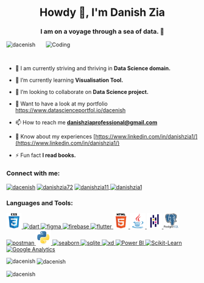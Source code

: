<h1 align="center">Howdy 👋, I'm Danish Zia</h1>
<h3 align="center">I am on a voyage through a sea of data. 🌊</h3>

<img align="right" alt="Coding" width="400" src="https://drive.google.com/uc?id=1vRhJimmOoOjmkfL_-cWkM59vwEzfHbHg">

<p align="left"> <img src="https://komarev.com/ghpvc/?username=dacenish&label=Profile%20views&color=0e75b6&style=flat" alt="dacenish" /> </p>

<p align="left"> <a href="https://twitter.com/" target="blank"><img src="https://img.shields.io/twitter/follow/?logo=twitter&style=for-the-badge" alt="" /></a> </p>

- 🔭 I am currently striving and thriving in **Data Science domain.**

- 🌱 I’m currently learning **Visualisation Tool.**

- 👯 I’m looking to collaborate on **Data Science project.**

- 💼 Want to have a look at my portfolio https://www.datascienceportfol.io/dacenish

- 📫 How to reach me **danishziaprofessional@gmail.com**

- 📄 Know about my experiences [https://www.linkedin.com/in/danishzia1/](https://www.linkedin.com/in/danishzia1/)

- ⚡ Fun fact **I read books.**

<h3 align="left">Connect with me:</h3>
<p align="left">
<a href="https://www.codechef.com/users/dacenish" target="blank"><img align="center" src="https://cdn.jsdelivr.net/npm/simple-icons@3.1.0/icons/codechef.svg" alt="dacenish" height="30" width="40" /></a>
<a href="https://www.hackerrank.com/danishzia72" target="blank"><img align="center" src="https://raw.githubusercontent.com/rahuldkjain/github-profile-readme-generator/master/src/images/icons/Social/hackerrank.svg" alt="danishzia72" height="30" width="40" /></a>
<a href="https://www.kaggle.com/danishzia11" target="blank">
  <img align="center" src="https://cdn.jsdelivr.net/npm/simple-icons@3.1.0/icons/kaggle.svg" alt="danishzia11" height="30" width="40" />
</a>
<a href="https://www.linkedin.com/in/danishzia1/" target="blank">
  <img align="center" src="https://cdn.jsdelivr.net/npm/simple-icons@3.1.0/icons/linkedin.svg" alt="danishzia1" height="30" width="40" />
</a>


</p>

<h3 align="left">Languages and Tools:</h3>
<p align="left"> 
  <a href="https://www.w3schools.com/css/" target="_blank" rel="noreferrer"> 
    <img src="https://raw.githubusercontent.com/devicons/devicon/master/icons/css3/css3-original-wordmark.svg" alt="css3" width="40" height="40"/> 
  </a> 
  <a href="https://dart.dev" target="_blank" rel="noreferrer"> 
    <img src="https://www.vectorlogo.zone/logos/dartlang/dartlang-icon.svg" alt="dart" width="40" height="40"/> 
  </a> 
  <a href="https://www.figma.com/" target="_blank" rel="noreferrer"> 
    <img src="https://www.vectorlogo.zone/logos/figma/figma-icon.svg" alt="figma" width="40" height="40"/> 
  </a> 
  <a href="https://firebase.google.com/" target="_blank" rel="noreferrer"> 
    <img src="https://www.vectorlogo.zone/logos/firebase/firebase-icon.svg" alt="firebase" width="40" height="40"/> 
  </a> 
  <a href="https://flutter.dev" target="_blank" rel="noreferrer"> 
    <img src="https://www.vectorlogo.zone/logos/flutterio/flutterio-icon.svg" alt="flutter" width="40" height="40"/> 
  </a> 
  <a href="https://www.w3.org/html/" target="_blank" rel="noreferrer"> 
    <img src="https://raw.githubusercontent.com/devicons/devicon/master/icons/html5/html5-original-wordmark.svg" alt="html5" width="40" height="40"/> 
  </a> 
  <a href="https://www.java.com" target="_blank" rel="noreferrer"> 
    <img src="https://raw.githubusercontent.com/devicons/devicon/master/icons/java/java-original.svg" alt="java" width="40" height="40"/> 
  </a> 
  <a href="https://pandas.pydata.org/" target="_blank" rel="noreferrer"> 
    <img src="https://raw.githubusercontent.com/devicons/devicon/2ae2a900d2f041da66e950e4d48052658d850630/icons/pandas/pandas-original.svg" alt="pandas" width="40" height="40"/> 
  </a> 
  <a href="https://www.postgresql.org" target="_blank" rel="noreferrer"> 
    <img src="https://raw.githubusercontent.com/devicons/devicon/master/icons/postgresql/postgresql-original-wordmark.svg" alt="postgresql" width="40" height="40"/> 
  </a> 
  <a href="https://postman.com" target="_blank" rel="noreferrer"> 
    <img src="https://www.vectorlogo.zone/logos/getpostman/getpostman-icon.svg" alt="postman" width="40" height="40"/> 
  </a> 
  <a href="https://www.python.org" target="_blank" rel="noreferrer"> 
    <img src="https://raw.githubusercontent.com/devicons/devicon/master/icons/python/python-original.svg" alt="python" width="40" height="40"/> 
  </a> 
  <a href="https://seaborn.pydata.org/" target="_blank" rel="noreferrer"> 
    <img src="https://seaborn.pydata.org/_images/logo-mark-lightbg.svg" alt="seaborn" width="40" height="40"/> 
  </a> 
  <a href="https://www.sqlite.org/" target="_blank" rel="noreferrer"> 
    <img src="https://www.vectorlogo.zone/logos/sqlite/sqlite-icon.svg" alt="sqlite" width="40" height="40"/> 
  </a> 
  <a href="https://www.adobe.com/products/xd.html" target="_blank" rel="noreferrer"> 
    <img src="https://cdn.worldvectorlogo.com/logos/adobe-xd.svg" alt="xd" width="40" height="40"/> 
  </a>
  <!-- Add Power BI, Machine Learning, and Google Analytics icons here -->
  <a href="https://powerbi.microsoft.com/" target="_blank" rel="noreferrer"> 
    <img src="https://www.vectorlogo.zone/logos/microsoft_powerbi/microsoft_powerbi-icon.svg" alt="Power BI" width="40" height="40"/> 
  </a>
  <a href="https://scikit-learn.org/stable/" target="_blank" rel="noreferrer"> 
    <img src="https://upload.wikimedia.org/wikipedia/commons/0/05/Scikit_learn_logo_small.svg" alt="Scikit-Learn" width="40" height="40"/> 
  </a>
  <a href="https://analytics.google.com/" target="_blank" rel="noreferrer"> 
    <img src="https://www.vectorlogo.zone/logos/google_analytics/google_analytics-icon.svg" alt="Google Analytics" width="40" height="40"/> 
  </a>
</p>


<p><img align="left" src="https://github-readme-stats.vercel.app/api/top-langs?username=dacenish&show_icons=true&locale=en&layout=compact" alt="dacenish" /></p>

<p>&nbsp;<img align="center" src="https://github-readme-stats.vercel.app/api?username=dacenish&show_icons=true&locale=en" alt="dacenish" /></p>

<p><img align="center" src="https://github-readme-streak-stats.herokuapp.com/?user=dacenish&" alt="dacenish" /></p>

